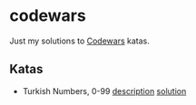 # codewars
Just my solutions to [Codewars](https://www.codewars.com/) katas.

## Katas

- Turkish Numbers, 0-99 [description](https://www.codewars.com/kata/5ebd53ea50d0680031190b96) [solution](turkish_numbers/solution.js)
